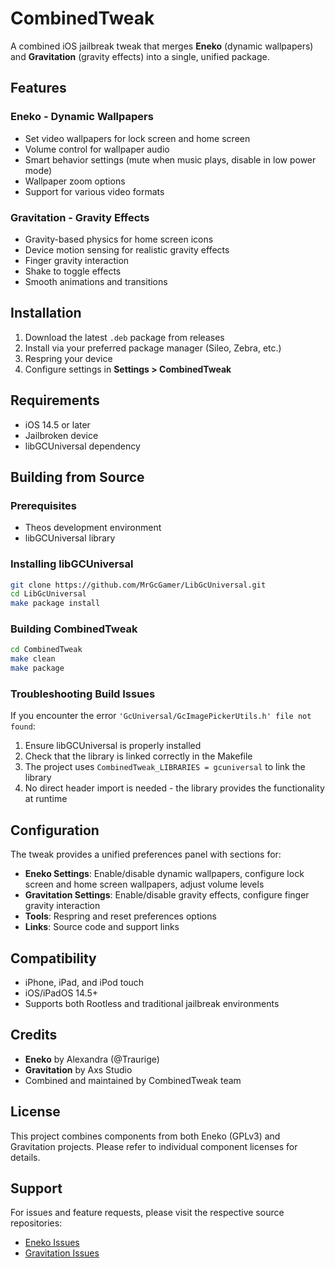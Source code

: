 # CombinedTweak

A combined iOS jailbreak tweak that merges **Eneko** (dynamic wallpapers) and **Gravitation** (gravity effects) into a single, unified package.

## Features

### Eneko - Dynamic Wallpapers
- Set video wallpapers for lock screen and home screen
- Volume control for wallpaper audio
- Smart behavior settings (mute when music plays, disable in low power mode)
- Wallpaper zoom options
- Support for various video formats

### Gravitation - Gravity Effects
- Gravity-based physics for home screen icons
- Device motion sensing for realistic gravity effects
- Finger gravity interaction
- Shake to toggle effects
- Smooth animations and transitions

## Installation

1. Download the latest `.deb` package from releases
2. Install via your preferred package manager (Sileo, Zebra, etc.)
3. Respring your device
4. Configure settings in **Settings > CombinedTweak**

## Requirements

- iOS 14.5 or later
- Jailbroken device
- libGCUniversal dependency

## Building from Source

### Prerequisites
- Theos development environment
- libGCUniversal library

### Installing libGCUniversal
```bash
git clone https://github.com/MrGcGamer/LibGcUniversal.git
cd LibGcUniversal
make package install
```

### Building CombinedTweak
```bash
cd CombinedTweak
make clean
make package
```

### Troubleshooting Build Issues

If you encounter the error `'GcUniversal/GcImagePickerUtils.h' file not found`:

1. Ensure libGCUniversal is properly installed
2. Check that the library is linked correctly in the Makefile
3. The project uses `CombinedTweak_LIBRARIES = gcuniversal` to link the library
4. No direct header import is needed - the library provides the functionality at runtime

## Configuration

The tweak provides a unified preferences panel with sections for:

- **Eneko Settings**: Enable/disable dynamic wallpapers, configure lock screen and home screen wallpapers, adjust volume levels
- **Gravitation Settings**: Enable/disable gravity effects, configure finger gravity interaction
- **Tools**: Respring and reset preferences options
- **Links**: Source code and support links

## Compatibility

- iPhone, iPad, and iPod touch
- iOS/iPadOS 14.5+
- Supports both Rootless and traditional jailbreak environments

## Credits

- **Eneko** by Alexandra (@Traurige)
- **Gravitation** by Axs Studio
- Combined and maintained by CombinedTweak team

## License

This project combines components from both Eneko (GPLv3) and Gravitation projects. Please refer to individual component licenses for details.

## Support

For issues and feature requests, please visit the respective source repositories:
- [Eneko Issues](https://github.com/Traurige/Eneko/issues)
- [Gravitation Issues](https://github.com/AxsStudio/Gravitation/issues)
